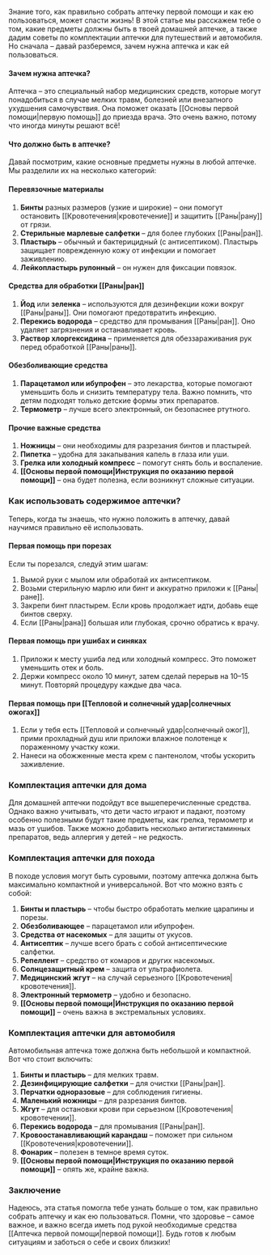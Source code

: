 Знание того, как правильно собрать аптечку первой помощи и как ею пользоваться, может спасти жизнь! В этой статье мы расскажем тебе о том, какие предметы должны быть в твоей домашней аптечке, а также дадим советы по комплектации аптечки для путешествий и автомобиля. Но сначала – давай разберемся, зачем нужна аптечка и как ей пользоваться.

#### Зачем нужна аптечка?

Аптечка – это специальный набор медицинских средств, которые могут понадобиться в случае мелких травм, болезней или внезапного ухудшения самочувствия. Она поможет оказать [[Основы первой помощи|первую помощь]] до приезда врача. Это очень важно, потому что иногда минуты решают всё!

#### Что должно быть в аптечке?

Давай посмотрим, какие основные предметы нужны в любой аптечке. Мы разделили их на несколько категорий:

#### Перевязочные материалы
1. **Бинты** разных размеров (узкие и широкие) – они помогут остановить [[Кровотечения|кровотечение]] и защитить [[Раны|рану]] от грязи.
2. **Стерильные марлевые салфетки** – для более глубоких [[Раны|ран]].
3. **Пластырь** – обычный и бактерицидный (с антисептиком). Пластырь защищает поврежденную кожу от инфекции и помогает заживлению.
4. **Лейкопластырь рулонный** – он нужен для фиксации повязок.

#### Средства для обработки [[Раны|ран]]
1. **Йод** или **зеленка** – используются для дезинфекции кожи вокруг [[Раны|раны]]. Они помогают предотвратить инфекцию.
2. **Перекись водорода** – средство для промывания [[Раны|ран]]. Оно удаляет загрязнения и останавливает кровь.
3. **Раствор хлоргексидина** – применяется для обеззараживания рук перед обработкой [[Раны|раны]].

#### Обезболивающие средства
1. **Парацетамол или ибупрофен** – это лекарства, которые помогают уменьшить боль и снизить температуру тела. Важно помнить, что детям подходят только детские формы этих препаратов.
2. **Термометр** – лучше всего электронный, он безопаснее ртутного.

#### Прочие важные средства
1. **Ножницы** – они необходимы для разрезания бинтов и пластырей.
2. **Пипетка** – удобна для закапывания капель в глаза или уши.
3. **Грелка или холодный компресс** – помогут снять боль и воспаление.
4. **[[Основы первой помощи|Инструкция по оказанию первой помощи]]** – она будет полезна, если возникнут сложные ситуации.

### Как использовать содержимое аптечки?

Теперь, когда ты знаешь, что нужно положить в аптечку, давай научимся правильно её использовать.

#### Первая помощь при порезах
Если ты порезался, следуй этим шагам:
1. Вымой руки с мылом или обработай их антисептиком.
2. Возьми стерильную марлю или бинт и аккуратно приложи к [[Раны|ране]].
3. Закрепи бинт пластырем. Если кровь продолжает идти, добавь еще бинтов сверху.
4. Если [[Раны|рана]] большая или глубокая, срочно обратись к врачу.

#### Первая помощь при ушибах и синяках
1. Приложи к месту ушиба лед или холодный компресс. Это поможет уменьшить отек и боль.
2. Держи компресс около 10 минут, затем сделай перерыв на 10–15 минут. Повторяй процедуру каждые два часа.

#### Первая помощь при [[Тепловой и солнечный удар|солнечных ожогах]]
1. Если у тебя есть [[Тепловой и солнечный удар|солнечный ожог]], прими прохладный душ или приложи влажное полотенце к пораженному участку кожи.
2. Нанеси на обожженные места крем с пантенолом, чтобы ускорить заживление.

### Комплектация аптечки для дома

Для домашней аптечки подойдут все вышеперечисленные средства. Однако важно учитывать, что дети часто играют и падают, поэтому особенно полезными будут такие предметы, как грелка, термометр и мазь от ушибов. Также можно добавить несколько антигистаминных препаратов, ведь аллергия у детей – не редкость.

### Комплектация аптечки для похода

В походе условия могут быть суровыми, поэтому аптечка должна быть максимально компактной и универсальной. Вот что можно взять с собой:
1. **Бинты и пластырь** – чтобы быстро обработать мелкие царапины и порезы.
2. **Обезболивающее** – парацетамол или ибупрофен.
3. **Средства от насекомых** – для защиты от укусов.
4. **Антисептик** – лучше всего брать с собой антисептические салфетки.
5. **Репеллент** – средство от комаров и других насекомых.
6. **Солнцезащитный крем** – защита от ультрафиолета.
7. **Медицинский жгут** – на случай серьезного [[Кровотечения|кровотечения]].
8. **Электронный термометр** – удобно и безопасно.
9. **[[Основы первой помощи|Инструкция по оказанию первой помощи]]** – очень важна в экстремальных условиях.

### Комплектация аптечки для автомобиля

Автомобильная аптечка тоже должна быть небольшой и компактной. Вот что стоит включить:
1. **Бинты и пластырь** – для мелких травм.
2. **Дезинфицирующие салфетки** – для очистки [[Раны|ран]].
3. **Перчатки одноразовые** – для соблюдения гигиены.
4. **Маленький ножницы** – для разрезания бинтов.
5. **Жгут** – для остановки крови при серьезном [[Кровотечения|кровотечении]].
6. **Перекись водорода** – для промывания [[Раны|ран]].
7. **Кровоостанавливающий карандаш** – поможет при сильном [[Кровотечения|кровотечении]].
8. **Фонарик** – полезен в темное время суток.
9. **[[Основы первой помощи|Инструкция по оказанию первой помощи]]** – опять же, крайне важна.

### Заключение

Надеюсь, эта статья помогла тебе узнать больше о том, как правильно собрать аптечку и как ею пользоваться. Помни, что здоровье – самое важное, и важно всегда иметь под рукой необходимые средства [[Аптечка первой помощи|первой помощи]]. Будь готов к любым ситуациям и заботься о себе и своих близких!